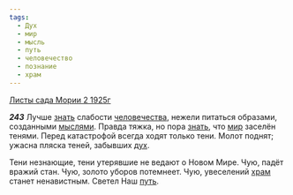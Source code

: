 ```yaml
---
tags:
  - Дух
  - мир
  - мысль
  - путь
  - человечество
  - познание
  - храм
---
```


[Листы сада Мории 2 1925г](https://127.0.0.1:4002/agni/1925)

___243___
Лучше [знать](../../../tags/#познание) слабости [человечества](../../../tags/#человечество), нежели питаться образами, созданными [мыслями](../../../tags/#мысль). Правда тяжка, но пора [знать](../../../tags/#познание), что [мир](../../../tags/#мир) заселён тенями. Перед катастрофой всегда ходят только тени. Молот поднят; ужасна пляска теней, забывших [дух](../../../tags/#Дух).   

Тени незнающие, тени утерявшие не ведают о Новом Мире. Чую, падёт вражий стан. Чую, золото уборов потемнеет. Чую, увеселений [храм](../../../tags/#храм) станет ненавистным. Светел Наш [путь](../../../tags/#путь).   

